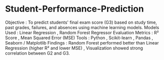 # Student-Performance-Prediction
Objective : To predict students' final exam score (G3) based on study time, past grades, failures, and absences using machine learning models.
Models Used : Linear Regression , Random Forest Regressor
Evaluation Metrics : R² Score , Mean Squared Error (MSE)
Tools : Python , Scikit-learn , Pandas , Seaborn / Matplotlib
Findings : Random Forest performed better than Linear Regression (higher R² and lower MSE) , Visualization showed strong correlation between G2 and G3.
